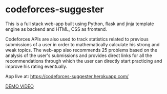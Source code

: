 # codeforces-suggester

This is a full stack web-app built using Python, flask and jinja template engine as backend and HTML, CSS as frontend.

Codeforces APIs are also used to track statistics related to previous submissions of a user in order to mathematically calculate his strong and weak topics. The web-app also recommends 25 problems based on the analysis of the user's submissions and provides direct links for all the recommendations through which the user can directly start practicing and improve his rating eventually.

App live at: https://codeforces-suggester.herokuapp.com/

[DEMO VIDEO](https://www.linkedin.com/posts/1prateekmehra1_codeforces-python-flask-activity-6685110276964065280-zjqb)
